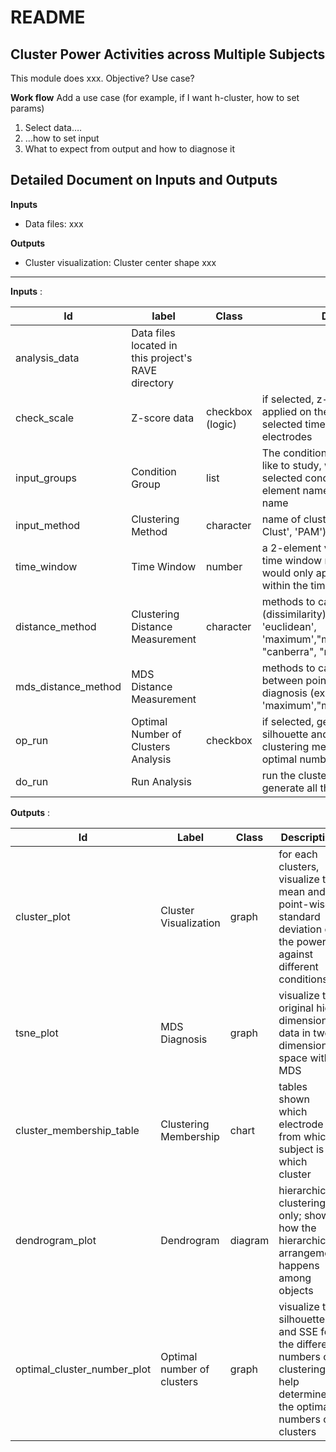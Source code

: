# README

## Cluster Power Activities across Multiple Subjects

This module does xxx. Objective? Use case? 

**Work flow**
Add a use case (for example, if I want h-cluster, how to set params)

1. Select data….
2. …how to set input
3. What to expect from output and how to diagnose it


## Detailed Document on Inputs and Outputs

**Inputs**

- Data files: xxx

**Outputs**

- Cluster visualization: Cluster center shape xxx


----------

**Inputs** :

| Id                  | label                                               | Class            | Discription                                                                                                                                 |
| ------------------- | --------------------------------------------------- | ---------------- | ------------------------------------------------------------------------------------------------------------------------------------------- |
| analysis_data       | Data files located in this project's RAVE directory |                  |                                                                                                                                             |
| check_scale         | Z-score data                                        | checkbox (logic) | if selected, z-scoring would be applied on the signals within the selected time window across electrodes                                    |
| input_groups        | Condition Group                                     | list             | The condition groups that we would like to study, with elements as selected conditions and given list element names as condition group name |
| input_method        | Clustering Method                                   | character        | name of cluster agorithms(ex. 'H-Clust', 'PAM')                                                                                             |
| time_window         | Time Window                                         | number           | a 2-element vector to indicate the time window range, the analysis would only apply on the power within the time window                     |
| distance_method     | Clustering Distance Measurement                     | character        | methods to calculate the distance (dissimilarity) for the clustering (ex. 'euclidean', 'maximum',"manhattan", "canberra", "minkowski")      |
| mds_distance_method | MDS Distance Measurement                            |                  | methods to calculate the distance between points to generate the mds diagnosis (ex. 'euclidean', 'maximum',"manhattan","canberra")          |
| op_run              | Optimal Number of Clusters Analysis                 | checkbox         | if selected, generate the plots of silhouette and SSE for  different clustering methods to estimate the optimal number of clusters          |
| do_run              | Run Analysis                                        |                  | run the clustering analysis to generate all the plots and tables                                                                            |

**Outputs** : 

| Id                 | Label                      | Class   | Description                                                                                                              |
| ------------------ | -------------------------- | ------- | ------------------------------------------------------------------------------------------------------------------------ |
| cluster_plot       | Cluster Visualization      | graph   | for each clusters, visualize the mean and point-wise standard deviation of the power against different conditions        |
| tsne_plot          | MDS Diagnosis              | graph   | visualize the original high dimension data in two dimension space with MDS                                               |
| cluster_membership_table | Clustering Membership      | chart   | tables shown which electrode from which subject is in which cluster                                                      |
| dendrogram_plot  | Dendrogram                 | diagram | hierarchical clustering only; shows how the hierarchical arrangement happens among objects                               |
| optimal_cluster_number_plot     | Optimal number of clusters | graph   | visualize the silhouette and SSE for the different numbers of clustering, help determine the optimal numbers of clusters |


